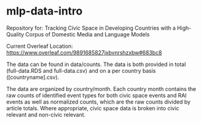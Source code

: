 # mlp-data-intro
Repository for: Tracking Civic Space in Developing Countries with a High-Quality Corpus of Domestic Media and Language Models

Current Overleaf Location: https://www.overleaf.com/9891685827jxbvnrshzxbw#683bc8

The data can be found in data/counts. The data is both provided in total (full-data.RDS and full-data.csv) and on a per country basis ([countryname].csv).

The data are organized by country/month. Each country month contains the raw counts of identified event types for both civic space events and RAI events as well as normalized counts, which are the raw counts divided by article totals. Where appropriate, civic space data is broken into civic relevant and non-civic relevant.